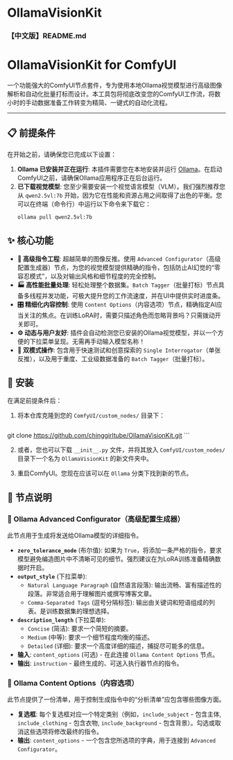 # OllamaVisionKit

### 【中文版】README.md

# OllamaVisionKit for ComfyUI

一个功能强大的ComfyUI节点套件，专为使用本地Ollama视觉模型进行高级图像解析和自动化批量打标而设计。本工具包将彻底改变您的ComfyUI工作流，将数小时的手动数据准备工作转变为精简、一键式的自动化流程。

---

## 📋 前提条件

在开始之前，请确保您已完成以下设置：

1.  **Ollama 已安装并正在运行**: 本插件需要您在本地安装并运行 [Ollama](https://ollama.com/)。在启动ComfyUI之前，请确保Ollama应用程序正在后台运行。
2.  **已下载视觉模型**: 您至少需要安装一个视觉语言模型（VLM）。我们强烈推荐您从 `qwen2.5vl:7b` 开始，因为它在性能和资源占用之间取得了出色的平衡。您可以在终端（命令行）中运行以下命令来下载它：
    ```bash
    ollama pull qwen2.5vl:7b
    ```

## ✨ 核心功能

*   **🧠 高级指令工程**: 超越简单的图像反推。使用 `Advanced Configurator`（高级配置生成器）节点，为您的视觉模型提供精确的指令，包括防止AI幻觉的“零容忍模式”，以及对输出风格和细节程度的完全控制。
*   **🏭 高性能批量处理**: 轻松处理整个数据集。`Batch Tagger`（批量打标）节点具备多线程并发功能，可极大提升您的工作流速度，并在UI中提供实时进度条。
*   **🎛️ 精细化内容控制**: 使用 `Content Options`（内容选项）节点，精确指定AI应当关注的焦点。在训练LoRA时，需要只描述角色而忽略背景吗？只需拨动开关即可。
*   **⚙️ 动态与用户友好**: 插件会自动检测您已安装的Ollama视觉模型，并以一个方便的下拉菜单呈现。无需再手动输入模型名称！
*   **🔗 双模式操作**: 包含用于快速测试和创意探索的 `Single Interrogator`（单张反推），以及用于重度、工业级数据准备的 `Batch Tagger`（批量打标）。

## 🚀 安装

在满足前提条件后：

1.  将本仓库克隆到您的 `ComfyUI/custom_nodes/` 目录下：
    ```bash
git clone https://github.com/chinggirltube/OllamaVisionKit.git
    ```
    
2.  或者，您也可以下载 `__init__.py` 文件，并将其放入 `ComfyUI/custom_nodes/` 目录下一个名为 `OllamaVisionKit` 的新文件夹中。

3.  重启ComfyUI。您现在应该可以在 `Ollama` 分类下找到新的节点。


## 📖 节点说明

### 🧠 Ollama Advanced Configurator（高级配置生成器）
此节点用于生成将发送给Ollama模型的详细指令。

*   **`zero_tolerance_mode`** (布尔值): 如果为 `True`，将添加一条严格的指令，要求模型避免编造图片中不清晰可见的细节。强烈建议在为LoRA训练准备精确数据时开启。
*   **`output_style`** (下拉菜单):
    *   `Natural Language Paragraph` (自然语言段落): 输出流畅、富有描述性的段落。非常适合用于理解图片或撰写博客文章。
    *   `Comma-Separated Tags` (逗号分隔标签): 输出由关键词和短语组成的列表。是训练数据集的理想选择。
*   **`description_length`** (下拉菜单):
    *   `Concise` (简洁): 要求一个简短的摘要。
    *   `Medium` (中等): 要求一个细节程度均衡的描述。
    *   `Detailed` (详细): 要求一个高度详细的描述，捕捉尽可能多的信息。
*   **输入**: `content_options` (可选) - 在此连接 `Ollama Content Options` 节点。
*   **输出**: `instruction` - 最终生成的、可送入执行器节点的指令。

### 🔧 Ollama Content Options（内容选项）
此节点提供了一份清单，用于控制生成指令中的“分析清单”应包含哪些图像方面。

*   **复选框**: 每个复选框对应一个特定类别（例如，`include_subject` - 包含主体, `include_clothing` - 包含衣物, `include_background` - 包含背景）。勾选或取消这些选项将修改最终的指令。
*   **输出**: `content_options` - 一个包含您所选项的字典，用于连接到 `Advanced Configurator`。
